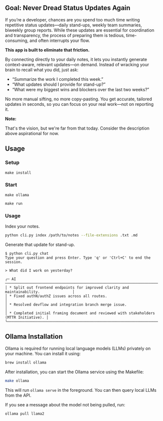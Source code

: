 ## Goal: Never Dread Status Updates Again

If you’re a developer, chances are you spend too much time writing repetitive status updates—daily stand-ups, weekly team summaries, biweekly group reports. While these updates are essential for coordination and transparency, the process of preparing them is tedious, time-consuming, and often interrupts your flow.

**This app is built to eliminate that friction.**

By connecting directly to your daily notes, it lets you instantly generate context-aware, relevant updates—on demand. Instead of wracking your brain to recall what you did, just ask:

- “Summarize the work I completed this week.”
- “What updates should I provide for stand-up?”
- “What were my biggest wins and blockers over the last two weeks?”

No more manual sifting, no more copy-pasting. You get accurate, tailored updates in seconds, so you can focus on your real work—not on reporting it.

**Note:**

That's the vision, but we're far from that today. Consider the description above aspirational for now.


## Usage

### Setup

```
make install
```

### Start

```
make ollama
```
```
make run
```

### Usage


Index your notes.
```sh
python cli.py index /path/to/notes --file-extensions .txt .md
```

Generate that update for stand-up.
```
$ python cli.py chat                                                      
Type your question and press Enter. Type 'q' or 'Ctrl+C' to end the session.

> What did I work on yesterday?

╭─ AI ───────────────────────────────────────────────────────────────────────────────────╮
│ * Split out frontend endpoints for improved clarity and maintainability.               │
│ * Fixed authN/authZ issues across all routes.                                          │
│ * Resolved devflow and integration branch merge issue.                                 │
│ * Completed initial framing document and reviewed with stakeholders (MTTR Initiative). │
╰────────────────────────────────────────────────────────────────────────────────────────╯

```

## Ollama Installation

Ollama is required for running local language models (LLMs) privately on your machine. You can install it using:

```sh
brew install ollama
```

After installation, you can start the Ollama service using the Makefile:
```sh
make ollama
```

This will run `ollama serve` in the foreground. You can then query local LLMs from the API.

If you see a message about the model not being pulled, run:

```sh
ollama pull llama2
```